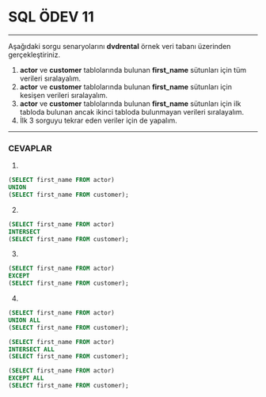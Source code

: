 # SQL ÖDEV 11
---
Aşağıdaki sorgu senaryolarını **dvdrental** örnek veri tabanı üzerinden gerçekleştiriniz.

1.  **actor** ve **customer** tablolarında bulunan **first_name** sütunları için tüm verileri sıralayalım.
2.  **actor** ve **customer** tablolarında bulunan **first_name** sütunları için kesişen verileri sıralayalım.
3.  **actor** ve **customer** tablolarında bulunan **first_name** sütunları için ilk tabloda bulunan ancak ikinci tabloda bulunmayan verileri sıralayalım.
4.  İlk 3 sorguyu tekrar eden veriler için de yapalım.
---
### CEVAPLAR
1. 
```SQL 
(SELECT first_name FROM actor)
UNION
(SELECT first_name FROM customer);
```
2. 
``` sql
(SELECT first_name FROM actor)
INTERSECT
(SELECT first_name FROM customer); 
```
3. 
``` sql
(SELECT first_name FROM actor)
EXCEPT
(SELECT first_name FROM customer);
```
4. 
```sql 
(SELECT first_name FROM actor)
UNION ALL
(SELECT first_name FROM customer);
```

``` SQL
(SELECT first_name FROM actor)
INTERSECT ALL
(SELECT first_name FROM customer); 
```

``` SQL
(SELECT first_name FROM actor)
EXCEPT ALL
(SELECT first_name FROM customer);
```